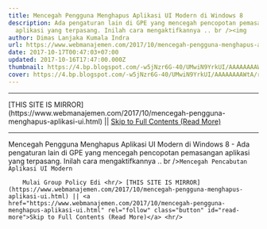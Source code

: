 ```yaml
---
title: Mencegah Pengguna Menghapus Aplikasi UI Modern di Windows 8
description: Ada pengaturan lain di GPE yang mencegah pencopotan pemasangan
  aplikasi yang terpasang. Inilah cara mengaktifkannya .. br /><img
author: Dimas Lanjaka Kumala Indra
url: https://www.webmanajemen.com/2017/10/mencegah-pengguna-menghapus-aplikasi-ui.html
date: 2017-10-17T00:47:03+07:00
updated: 2017-10-16T17:47:00.000Z
thumbnail: https://4.bp.blogspot.com/-w5jNzr6G-40/UMwiN9YrkUI/AAAAAAAAWtA/rYrCZ839NCU/s1600/Uninstall-Modern-UI-Apps.png
cover: https://4.bp.blogspot.com/-w5jNzr6G-40/UMwiN9YrkUI/AAAAAAAAWtA/rYrCZ839NCU/s1600/Uninstall-Modern-UI-Apps.png
---
```


<hr/> [THIS SITE IS MIRROR](https://www.webmanajemen.com/2017/10/mencegah-pengguna-menghapus-aplikasi-ui.html) || <a href="https://www.webmanajemen.com/2017/10/mencegah-pengguna-menghapus-aplikasi-ui.html" rel="follow" class="button" id="read-more">Skip to Full Contents (Read More)</a> <hr/> Mencegah Pengguna Menghapus Aplikasi UI Modern di Windows 8 - Ada pengaturan lain di GPE yang mencegah pencopotan pemasangan aplikasi yang terpasang. Inilah cara mengaktifkannya .. br /><img Ada pengaturan lain di GPE yang mencegah pencopotan pemasangan aplikasi     yang terpasang. Inilah cara mengaktifkannya .. 

    Mencegah Pencabutan Aplikasi UI Modern 

        Mulai Group Policy Edi <hr/> [THIS SITE IS MIRROR](https://www.webmanajemen.com/2017/10/mencegah-pengguna-menghapus-aplikasi-ui.html) || <a href="https://www.webmanajemen.com/2017/10/mencegah-pengguna-menghapus-aplikasi-ui.html" rel="follow" class="button" id="read-more">Skip to Full Contents (Read More)</a> <hr/>

<script>
    if (location.host.includes('dimaslanjaka12')) {
      location.replace('https://www.webmanajemen.com/2017/10/mencegah-pengguna-menghapus-aplikasi-ui.html');
    }
  </script>